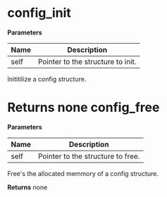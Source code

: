 config_init
===========

**Parameters**

**Name** | **Description**
-------- | ---------------
self | Pointer to the structure to init.
Inititilize a config structure.

**Returns**
none
config_free
===========

**Parameters**

**Name** | **Description**
-------- | ---------------
self | Pointer to the structure to free.
Free's the allocated memmory of a config
structure.

**Returns**
none
